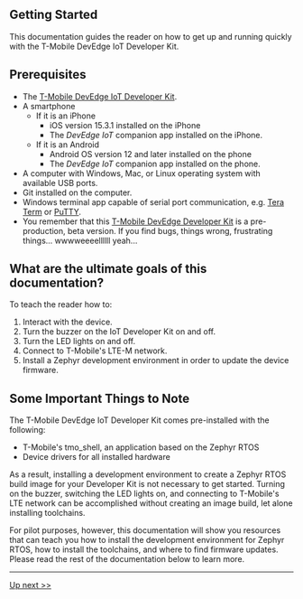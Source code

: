 ## Getting Started

This documentation guides the reader on how to get up and running quickly with the T-Mobile DevEdge IoT Developer Kit. 

## Prerequisites

- The [T-Mobile DevEdge IoT Developer Kit](https://devedge.t-mobile.com/solutions/iot-developer-kit).
- A smartphone
  - If it is an iPhone
    - iOS version 15.3.1 installed on the iPhone
    - The *DevEdge IoT* companion app installed on the iPhone. 
  - If it is an Android
    - Android OS version 12 and later installed on the phone
    - The *DevEdge IoT* companion app installed on the phone.
- A computer with Windows, Mac, or Linux operating system with available USB ports.
- Git installed on the computer.
- Windows terminal app capable of serial port communication, e.g. [Tera Term](https://ttssh2.osdn.jp/index.html.en) or [PuTTY](https://www.putty.org/).
- You remember that this [T-Mobile DevEdge Developer Kit](https://devedge.t-mobile.com/solutions/iot-developer-kit) is a pre-production, beta version. If you find bugs, things wrong, frustrating things... wwwweeeellllll yeah...

## What are the ultimate goals of this documentation?
To teach the reader how to:

1. Interact with the device.
2. Turn the buzzer on the IoT Developer Kit on and off. 
3. Turn the LED lights on and off. 
4. Connect to T-Mobile's LTE-M network. 
5. Install a Zephyr development environment in order to update the device firmware.

## Some Important Things to Note
The T-Mobile DevEdge IoT Developer Kit comes pre-installed with the following:

- T-Mobile's tmo_shell, an application based on the Zephyr RTOS 
- Device drivers for all installed hardware

As a result, installing a development environment to create a Zephyr RTOS build image for your Developer Kit is not necessary to get started. Turning on the buzzer, switching the LED lights on, and connecting to T-Mobile's LTE network can be accomplished without creating an image build, let alone installing toolchains. 

For pilot purposes, however, this documentation will show you resources that can teach you how to install the development environment for Zephyr RTOS, how to install the toolchains, and where to find firmware updates. Please read the rest of the documentation below to learn more. 

***
[Up next >>](02-Whats-in-the-Box.md)
